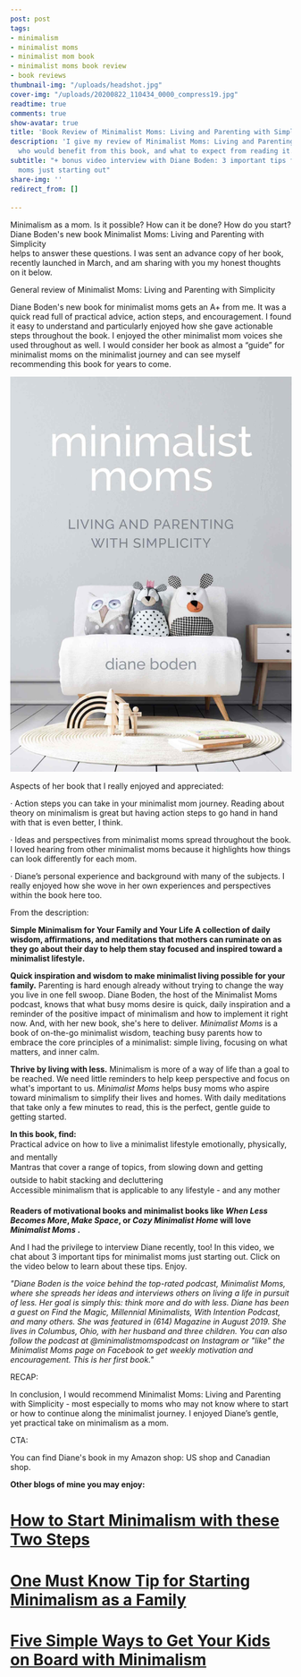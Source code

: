 ```yaml
---
post: post
tags:
- minimalism
- minimalist moms
- minimalist mom book
- minimalist moms book review
- book reviews
thumbnail-img: "/uploads/headshot.jpg"
cover-img: "/uploads/20200822_110434_0000_compress19.jpg"
readtime: true
comments: true
show-avatar: true
title: 'Book Review of Minimalist Moms: Living and Parenting with Simplicity'
description: 'I give my review of Minimalist Moms: Living and Parenting with Simplicity,
  who would benefit from this book, and what to expect from reading it.'
subtitle: "+ bonus video interview with Diane Boden: 3 important tips for minimalist
  moms just starting out"
share-img: ''
redirect_from: []

---
```

Minimalism as a mom. Is it possible? How can it be done? How do you start? Diane Boden's new book Minimalist Moms: Living and Parenting with Simplicity  
helps to answer these questions. I was sent an advance copy of her book, recently launched in March, and am sharing with you my honest thoughts on it below.

General review of Minimalist Moms: Living and Parenting with Simplicity

Diane Boden's new book for minimalist moms gets an A+ from me. It was a quick read full of practical advice, action steps, and encouragement. I found it easy to understand and particularly enjoyed how she gave actionable steps throughout the book. I enjoyed the other minimalist mom voices she used throughout as well. I would consider her book as almost a “guide” for minimalist moms on the minimalist journey and can see myself recommending this book for years to come.

![A picture of the minimalist moms book.](/uploads/minimalist-moms-book-review-shm2.jpg "Minimalist Moms Book Review SHM")

Aspects of her book that I really enjoyed and appreciated:

· Action steps you can take in your minimalist mom journey. Reading about theory on minimalism is great but having action steps to go hand in hand with that is even better, I think.

· Ideas and perspectives from minimalist moms spread throughout the book. I loved hearing from other minimalist moms because it highlights how things can look differently for each mom.

· Diane’s personal experience and background with many of the subjects. I really enjoyed how she wove in her own experiences and perspectives within the book here too.

From the description:

**Simple Minimalism for Your Family and Your Life A collection of daily wisdom, affirmations, and meditations that mothers can ruminate on as they go about their day to help them stay focused and inspired toward a minimalist lifestyle.**

**Quick inspiration and wisdom to make minimalist living possible for your family.** Parenting is hard enough already without trying to change the way you live in one fell swoop. Diane Boden, the host of the Minimalist Moms podcast, knows that what busy moms desire is quick, daily inspiration and a reminder of the positive impact of minimalism and how to implement it right now. And, with her new book, she's here to deliver. _Minimalist Moms_ is a book of on-the-go minimalist wisdom, teaching busy parents how to embrace the core principles of a minimalist: simple living, focusing on what matters, and inner calm.

**Thrive by living with less.** Minimalism is more of a way of life than a goal to be reached. We need little reminders to help keep perspective and focus on what's important to us. _Minimalist Moms_ helps busy moms who aspire toward minimalism to simplify their lives and homes. With daily meditations that take only a few minutes to read, this is the perfect, gentle guide to getting started.

**In this book, find:**  
 Practical advice on how to live a minimalist lifestyle emotionally, physically, and mentally  
 Mantras that cover a range of topics, from slowing down and getting outside to habit stacking and decluttering  
 Accessible minimalism that is applicable to any lifestyle - and any mother

**Readers of motivational books and minimalist books like _When Less Becomes More_, _Make Space_, or _Cozy Minimalist Home_ will love _Minimalist Moms_ .**

And I had the privilege to interview Diane recently, too! In this video, we chat about 3 important tips for minimalist moms just starting out. Click on the video below to learn about these tips. Enjoy.

_"Diane Boden is the voice behind the top-rated podcast, Minimalist Moms, where she spreads her ideas and interviews others on living a life in pursuit of less. Her goal is simply this: think more and do with less. Diane has been a guest on Find the Magic, Millennial Minimalists, With Intention Podcast, and many others. She was featured in (614) Magazine in August 2019. She lives in Columbus, Ohio, with her husband and three children. You can also follow the podcast at @minimalistmomspodcast on Instagram or "like" the Minimalist Moms page on Facebook to get weekly motivation and encouragement. This is her first book."_

RECAP:

In conclusion, I would recommend Minimalist Moms: Living and Parenting with Simplicity - most especially to moms who may not know where to start or how to continue along the minimalist journey. I enjoyed Diane’s gentle, yet practical take on minimalism as a mom.

CTA:

You can find Diane's book in my Amazon shop: US shop and Canadian shop.

**Other blogs of mine you may enjoy:**

# [How to Start Minimalism with these Two Steps](https://www.simplehomemom.com/how-to-start-minimalism-with-these-two-steps/)

# [One Must Know Tip for Starting Minimalism as a Family](https://www.simplehomemom.com/one-tip-for-starting-minimalism-as-a-family/)

# [Five Simple Ways to Get Your Kids on Board with Minimalism](https://www.simplehomemom.com/five-simple-ways-to-get-your-kids-on-board-with-minimalism/)